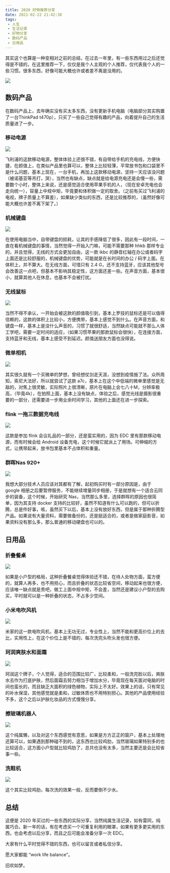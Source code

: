 ```yaml
---
title: 2020 好物推荐分享
date: 2021-02-22 21:42:38
tags: 
 - 人生
 - 生活记录
 - 好物分享
 - 数码产品
 - 日用品
---
```



其实这个也算是一种变相对之前的总结，在过去一年里，有一些东西用过之后还觉得是不错的，在这里推荐一下，仅仅是我个人主观的个人推荐，仅代表我个人的一些习惯。很多东西，好像可能大概也许或者差不离是没用的。

![](https://dubuqingfeng.oss-cn-hongkong.aliyuncs.com/blog/life/202102-2020haowutuijianfenxiang-01.webp)

## 数码产品

在数码产品上，去年确实没有买太多东西，没有更新手机电脑（电脑部分其实购置了一台ThinkPad t470p），只买了一些自己觉得有趣的产品，向着提升自己的生活质量进了一步。
### 移动电源

![](https://dubuqingfeng.oss-cn-hongkong.aliyuncs.com/blog/life/202102-2020haowutuijianfenxiang-02.webp)

飞利浦的这款移动电源，整体体验上还很不错，有自带给手机的充电线，方便快捷，在颜值上，在类似产品里也算可以，整体上比较轻薄，平常放书包和口袋里不是什么问题，基本上现在，一台手机，再加上这款移动电源，坚持一天应该没问题（被诺基亚等吊打，哭），当然也有缺点，缺点就是给电源充电还是会慢一些，需要数个小时，整体上来说，还是感觉适合使用苹果手机的人，（现在安卓充电也会走向统一），容量上中规中矩，毕竟要和体积做一定的取舍。（之前有买过飞利浦的电视，牌子质量上不算差），如果缺少类似的东西，还是比较推荐的，（虽然好像可能大概也许差不离下架了。）
### 机械键盘

![](https://dubuqingfeng.oss-cn-hongkong.aliyuncs.com/blog/life/202102-2020haowutuijianfenxiang-03.webp)

在使用电脑当中，自带键盘的损耗，让其的手感降低了很多，因此有一段时间，一直在看机械键盘的事情，当然觉得一开始入门嘛，可能不需要那种 hhkb 那样专业的，并且觉得，无线的方式会更加自由，这一款 ikbc 的静音红轴在办公或者码字上面还是比较舒服的，机械键盘的优势，可能就是在长时间的办公 / 码字上面。在体积上，并不算大。在无线方面，可惜只有 2.4 G，还不支持蓝牙，应该其他型号会改善这一点吧，但基本不影响其稳定性，这方面还差一些。在声音方面，基本很小，就算其他人在休息，也基本不会被打扰。

### 无线鼠标

![](https://dubuqingfeng.oss-cn-hongkong.aliyuncs.com/blog/life/202102-2020haowutuijianfenxiang-04.webp)


当然不得不承认，一开始会被这款的颜值吸引到，基本上罗技的鼠标还是可以值得信赖的，这款的体积上比较小，方便携带，基本上感觉不到什么。在声音方面，和键盘一样，基本上是没什么声音的，习惯了就很舒适，当然缺点可能就不那么人体工学吧，需要一定时间的适应，（如果习惯苹果的那款鼠标会很快），在连接方面，支持蓝牙和无线，基本上感受不到延迟。颜值送朋友方面也没得说。

### 微单相机

![](https://dubuqingfeng.oss-cn-hongkong.aliyuncs.com/blog/life/202102-2020haowutuijianfenxiang-05.webp)

其实很久就有一个买微单的梦想，曾经想仗剑走天涯，没想到疫情施了法。众所周知，索尼大法好，所以就尝试了这款 a7c，基本上在这个中低端的微单里感觉是无敌的，对焦上很灵敏，实际照片上很清晰，原片在电脑上会七八十M，分辨率极高，（毕竟4k），在拍照上面，基本上没有缺点，体验之后，感觉光线是摄影很重要的一部分，还需要进一步用业余时间学习，其他的上面还在进一步探索。

### flink 一拖三数据充电线

![](https://dubuqingfeng.oss-cn-hongkong.aliyuncs.com/blog/life/202102-2020haowutuijianfenxiang-06.webp)

这款是参加 flink 会议礼品的一部分，还是蛮实用的，因为 EDC 里有那款移动电源，而有时候会给 Android 设备充电，这个时候它就派上了用场。可伸缩的方式，让携带起来，放书包里基本不占体积和重量。

### 群晖Nas 920+

![](https://dubuqingfeng.oss-cn-hongkong.aliyuncs.com/blog/life/202102-2020haowutuijianfenxiang-07.webp)

我想大部分技术人员应该对其都有了解，起初购买时有一部分原因是，由于 google 相册之后要暂停服务，不能继续增量同步相册，于是就想有一个适合云同步的装备，这个时候，开始研究 Nas，当然那么多里，选择群晖的原因也很简单，因为其支持 docker 支持的比较好，虽然不知道有什么可以跑的，但可以折腾，总是件好事，咳，虽然买下以后，基本上没有放好东西，但是属于那种折腾型产品。如果说有大量资料，需要做备份的，还是挺适合的，或者是做家庭影音，如果资料没有那么多，那么普通的移动硬盘也可以的。

## 日用品

### 折叠餐桌

![](https://dubuqingfeng.oss-cn-hongkong.aliyuncs.com/blog/life/202102-2020haowutuijianfenxiang-08.webp)

如果是小户型的格局，这种折叠餐桌觉得体验还不错，在待人处物方面，蛮方便的，就算人再多，也不用担心，而且折叠的状态比较省空间，移动起来也很方便，应该唯一缺点就是贵吧，做工上面中规中矩，不会差，当然还是建议小户型的去购买，平时就可以是一种折叠的状态，不占多少空间。

### 小米电吹风机

![](https://dubuqingfeng.oss-cn-hongkong.aliyuncs.com/blog/life/202102-2020haowutuijianfenxiang-09.webp)

米家的这一款电吹风机，基本上无功无过，专业性上，当然不能和更高价位上的去比，实用性上，在这个价位上是不错的，每次洗完头吹头发也很方便。

### 珂润爽肤水和面霜

![](https://dubuqingfeng.oss-cn-hongkong.aliyuncs.com/blog/life/202102-2020haowutuijianfenxiang-10.webp)

珂润这个牌子，个人觉得，适合的范围比较广，比较柔和，一般洗完脸以后，爽肤水去作为打底护肤，然后面霜去努力相当于增加水分，毕竟现在每天面对电脑的时间也蛮长的，而且缺乏大面积的绿色植物，实际上不太好。效果上的话，只有常见的补水保湿，其他感觉就是柔和，过敏体质也不用特别担心。其他的产品使用经验不多，这个之后以护肤化妆品的方式慢慢分享。

### 擦玻璃机器人

![](https://dubuqingfeng.oss-cn-hongkong.aliyuncs.com/blog/life/202102-2020haowutuijianfenxiang-11.webp)

这个纯属懒，以及对这个东西感觉有意思，如果是方方正正的窗户，基本上处理地还算可以，如果遇到那种碰不到的，这东西也比较鸡肋，当然玻璃如果特别多的也比较适合，这方面小户型就比较鸡肋了，总共也没有太多，当然主要还是会比较省事一些。

### 洗鞋机

![](https://dubuqingfeng.oss-cn-hongkong.aliyuncs.com/blog/life/202102-2020haowutuijianfenxiang-12.webp)

这个其实比较鸡肋，每次洗的效果一般，反而要倒不少水。

## 总结

这便是 2020 年买过的一些东西的实际分享，当然纯属生活记录，如有雷同，纯属巧合。新一年的话，有在考虑买一个可重复利用的眼罩，如果有更多更实用的东西，也会考虑以后分享，而且之后可能会准备分享一次 EDC。

大家有什么平时觉得不错的东西，也可以留言或者私信分享。

愿大家都能 “work life balance”。

旧欢如梦。